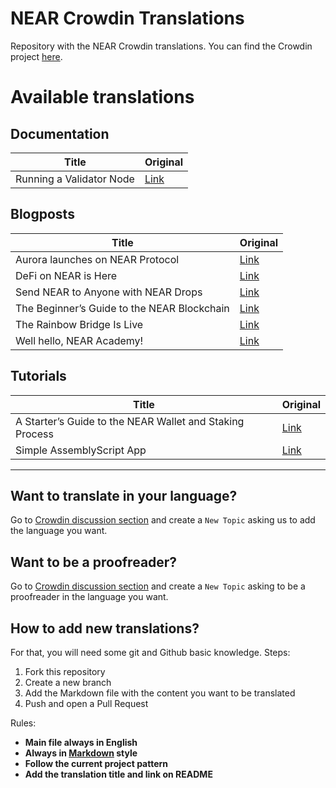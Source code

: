 # NEAR Crowdin Translations

Repository with the NEAR Crowdin translations. You can find the Crowdin project [here](https://crowdin.com/project/near-documentation).

# Available translations

## Documentation

| Title | Original |
| ----- | -------- |
| Running a Validator Node | [Link](https://docs.near.org/docs/validator/staking) |

## Blogposts

| Title | Original |
| ----- | -------- |
| Aurora launches on NEAR Protocol | [Link](https://near.org/blog/aurora-launches-near/) |
| DeFi on NEAR is Here | [Link](https://medium.com/nearprotocol/defi-on-near-is-here-80955fb76ef) |
| Send NEAR to Anyone with NEAR Drops | [Link](https://near.org/blog/send-near-to-anyone-with-near-drops/) |
| The Beginner’s Guide to the NEAR Blockchain | [Link](https://near.org/blog/the-beginners-guide-to-the-near-blockchain/) |
| The Rainbow Bridge Is Live | [Link](https://near.org/blog/the-rainbow-bridge-is-live/) |
| Well hello, NEAR Academy! | [Link](https://near.org/blog/well-hello-near-academy/) |

## Tutorials

| Title | Original |
| ----- | -------- |
| A Starter’s Guide to the NEAR Wallet and Staking Process | [Link](https://medium.com/nearprotocol/a-starters-guide-to-the-near-wallet-and-staking-process-d2c8f3b61f43) |
| Simple AssemblyScript App | [Link](https://learn.figment.io/network-documentation/near/tutorials/simple-webassembly-script) |

---

## Want to translate in your language?

Go to [Crowdin discussion section](https://crowdin.com/project/near-documentation/discussions) and create a `New Topic` asking us to add the language you want.
## Want to be a proofreader?

Go to [Crowdin discussion section](https://crowdin.com/project/near-documentation/discussions) and create a `New Topic` asking to be a proofreader in the language you want.

## How to add new translations?

For that, you will need some git and Github basic knowledge. Steps:

1. Fork this repository
2. Create a new branch
3. Add the Markdown file with the content you want to be translated
4. Push and open a Pull Request

Rules:

* **Main file always in English**
* **Always in [Markdown](https://www.markdownguide.org/) style**
* **Follow the current project pattern**
* **Add the translation title and link on README**

